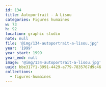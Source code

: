 ```yaml
---
id: 134
title: Autoportrait - A Lisou
categories: Figures humaines
w: 73
h: 92
location: graphic studio
note: null
file: '@img/134-autoportrait-a-lisou.jpg'
year: '1999'
year_start: 1999
year_end: null
image: '@img/134-autoportrait-a-lisou.jpg'
uuid: bbe317f1-3991-4429-a779-7835767d9c46
collections:
  - figures-humaines
---
```


